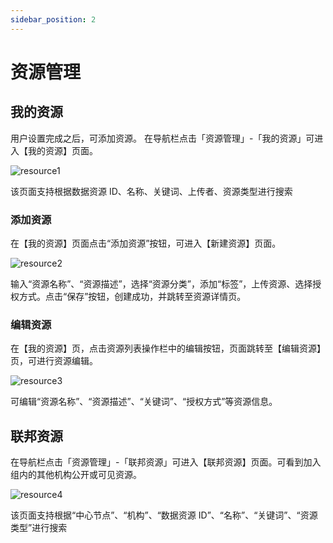 ```yaml
---
sidebar_position: 2
---
```


# 资源管理

## 我的资源
用户设置完成之后，可添加资源。
在导航栏点击「资源管理」-「我的资源」可进入【我的资源】页面。

![resource1](/img/resource1.png) 

该页面支持根据数据资源 ID、名称、关键词、上传者、资源类型进行搜索

### 添加资源

在【我的资源】页面点击“添加资源”按钮，可进入【新建资源】页面。

![resource2](/img/resource2.png) 

输入“资源名称”、“资源描述”，选择“资源分类”，添加“标签”，上传资源、选择授 权方式。点击“保存”按钮，创建成功，并跳转至资源详情页。

### 编辑资源

在【我的资源】页，点击资源列表操作栏中的编辑按钮，页面跳转至【编辑资源】页，可进行资源编辑。

![resource3](/img/resource3.png) 

可编辑“资源名称”、“资源描述”、“关键词”、“授权方式”等资源信息。


## 联邦资源

在导航栏点击「资源管理」-「联邦资源」可进入【联邦资源】页面。可看到加入组内的其他机构公开或可见资源。

![resource4](/img/resource4.png) 

该页面支持根据“中心节点”、“机构”、“数据资源 ID”、“名称”、“关键词”、“资源类型”进行搜索